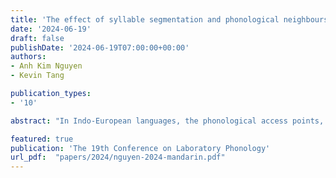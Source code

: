 ```yaml
---
title: 'The effect of syllable segmentation and phonological neighbours on spoken word recognition in Mandarin Chinese'
date: '2024-06-19'
draft: false
publishDate: '2024-06-19T07:00:00+00:00'
authors:
- Anh Kim Nguyen
- Kevin Tang

publication_types:
- '10'

abstract: "In Indo-European languages, the phonological access points, also known as 'proximate units,' are segmental, whereas in Mandarin Chinese, they are entire syllables (O’Seaghdha et al., 2010). There is no uniform approach to how syllables are phonologically segmented for Mandarin Chinese (Neergaard & Huang, 2019). Words may be deemed phonological neighbours, depending on what part of the syllable is regarded contrastive. Whether the entire rime instead of every phoneme is considered as a contrastive element, and whether or not tone is included can have consequences for the way phonological neighbourhood density (PND), neighbourhood frequency (PNF), and homophone density (HD) are calculated. Neergaard et al. (2016) created a database of Mandarin Chinese words, encoded more than 16 different syllable segmentation patterns, using different combinations of phonemes, syllable structure, and tonemes. Sharma (2020) examined four such segmentation schemas: onset and rime with tone (C_GVX_T), and without tone (C_GVX); phonemes with tone (C_G_V_X_T) and without tone (C_G_V_X). They compared the effects of phonological neighborhood based on each of these schemas on the processing of Mandarin Chinese syllables in an auditory lexical decision task (Table 1). While they find certain neighborhood measures to have stronger predictive power when using an Onset-Rime-Tone segmentation pattern, they also point out that their findings might depend on the nature of their task. Our study continues this line of research and aims to assess further insight on phonological representation and neighbourhood measures, examining the mentioned four segmentation schemas but on a task that requires a different type of spoken word recognition. An open-set speech-in-noise spoken word recognition task was used to elicit identification accuracy of Mandarin Chinese syllables. 30 normal-hearing participants were tested and are native speakers of Mandarin from mainland China. An exhaustive syllable set with 1,310 real syllables was tested and 1,164 of which were enriched with lexical statistics (PND, PNF, HD and syllable frequency) based on the four segmentation schemas from the database by Neergaard et al. (2021). The syllables were recorded by native speakers of both genders, intensity normalised, high-pass filtered and silence padded. Each syllable was randomly assigned one of the three Signal-to-Noise-Ratio (SNR) (-5, 0 and +5 dB) with speech-shaped noise. Each participant was tested on a random sample of 655 target syllables. Participants used a keyboard to enter their responses. 16,490 recognition trials over 1,164 real syllables were examined. Logistic mixed effect regressions (glmer) were used to predict accuracy with four lexical measures (PND, PNF, HD, Syllable Frequency) and other control variables (trial position, SNR, volume, syllable duration, speaker’s gender). Four models were fitted with four different sets of lexical measures (one per schema). Participants and items are random intercepts. Continuous variables were log10-transformed (if needed), then z-transformed. The model with the lowest AIC/BIC was determined to be the best model. PND has an inhibitory effect (negative coefficient); HD has a facilitatory effect (positive coefficient); syllable frequency has a facilitatory effect only under the C_G_V_X schema. Two schemas, C_GVX_T and C_G_V_X, resulted in similarly low AIC and BIC scores (Δ AIC/BIC < 2 are not significant) (Table 2), suggesting that the tone needs to be considered only when the syllable is segmented into onsets and rimes. The findings of our study adds to the findings on neighbourhood effects in relation to word representation and processing in Mandarin Chinese. Our use of speech-in-noise word recognition requires a different, arguably more naturalistic, type of speech processing than what is required by auditory lexical decision. Compared to Sharma (2020), we also established an inhibitory effect of neighbourhood density on the spoken word recognition and C_GVX_T was also found to be one of the best schemas, albeit with a different task. The surprising finding with C_G_V_X might be due to the role of task types and requires a more indepth investigation across spoken word recognition tasks."

featured: true
publication: 'The 19th Conference on Laboratory Phonology'
url_pdf:  "papers/2024/nguyen-2024-mandarin.pdf"
---
```


